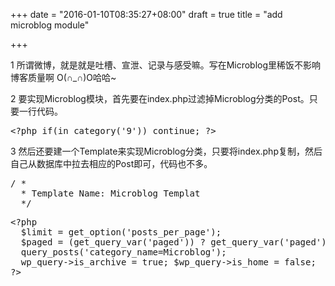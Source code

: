 +++
date = "2016-01-10T08:35:27+08:00"
draft = true
title = "add microblog module"

+++



1 所谓微博，就是就是吐槽、宣泄、记录与感受嘛。写在Microblog里稀饭不影响博客质量啊 O(∩_∩)O哈哈~

2 要实现Microblog模块，首先要在index.php过滤掉Microblog分类的Post。只要一行代码。

<pre>
&lt?php if(in_category('9')) continue; ?&gt
</pre>

3 然后还要建一个Template来实现Microblog分类，只要将index.php复制，然后自己从数据库中拉去相应的Post即可，代码也不多。

<pre>
/ *
  * Template Name: Microblog Templat
  */
</pre>

<pre>
&lt?php
  $limit = get_option('posts_per_page');
  $paged = (get_query_var('paged')) ? get_query_var('paged') : 1;
  query_posts('category_name=Microblog');
  wp_query->is_archive = true; $wp_query->is_home = false;
?&gt
</pre>